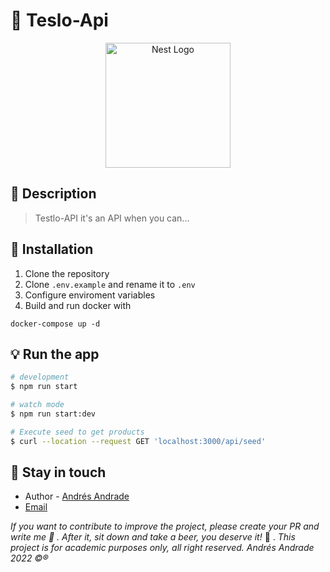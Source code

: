 # :rocket: Teslo-Api

<p align="center">
  <a href="http://nestjs.com/" target="blank"><img src="https://nestjs.com/img/logo-small.svg" width="200" alt="Nest Logo" /></a>
</p>

[circleci-image]: https://img.shields.io/circleci/build/github/nestjs/nest/master?token=abc123def456
[circleci-url]: https://circleci.com/gh/nestjs/nest

## :memo: Description

> Testlo-API it's an API when you can...

## :tada: Installation

1. Clone the repository
2. Clone `.env.example` and rename it to `.env`
3. Configure enviroment variables
4. Build and run docker with

```
docker-compose up -d
```

## :bulb: Run the app

```bash
# development
$ npm run start

# watch mode
$ npm run start:dev

# Execute seed to get products
$ curl --location --request GET 'localhost:3000/api/seed'
```

## :busts_in_silhouette: Stay in touch

- Author - [Andrés Andrade](https://www.linkedin.com/in/andr%C3%A9s-andrade-51962b105/)
- [Email](aaandrades@outlook.com)

_If you want to contribute to improve the project, please create your PR and write me :speech_balloon: . After it, sit down and take a beer, you deserve it!_ :beers: .
_This project is for academic purposes only, all right reserved. Andrés Andrade 2022 :copyright::registered:_
